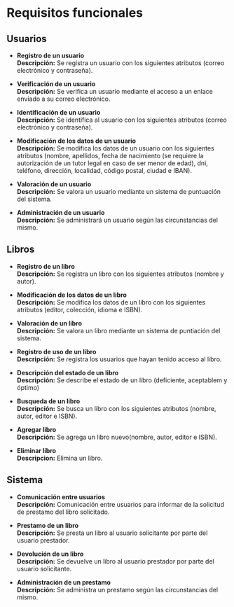 # Requisitos funcionales


## Usuarios

* **Registro de un usuario**  
  **Descripción:** Se registra un usuario con los siguientes atributos (correo electrónico y contraseña).

* **Verificación de un usuario**  
  **Descripción:** Se verifica un usuario mediante el acceso a un enlace enviado a su correo electrónico.

* **Identificación de un usuario**  
**Descripción:** Se identifica al usuario con los siguientes atributos (correo electrónico y contraseña).

* **Modificación de los datos de un usuario**  
**Descripción:** Se modifica los datos de un usuario con los siguientes atributos (nombre, apellidos, fecha de nacimiento (se requiere la autorización de un tutor legal en caso de ser menor de edad), dni, teléfono, dirección, localidad, código postal, ciudad e IBAN).

* **Valoración de un usuario**  
**Descripción:** Se valora un usuario mediante un sistema de puntuación del sistema.

* **Administración de un usuario**  
**Descripción:** Se administrará un usuario según las circunstancias del mismo.


## Libros

* **Registro de un libro**  
**Descripción:** Se registra un libro con los siguientes atributos (nombre y autor).

* **Modificación de los datos de un libro**  
**Descripción:** Se modifica los datos de un libro con los siguientes atributos (editor, colección, idioma e ISBN).

* **Valoración de un libro**  
**Descripción:** Se valora un libro mediante un sistema de puntiación del sistema. 

* **Registro de uso de un libro**  
**Descripción:** Se registra los usuarios que hayan tenido acceso al libro.

* **Descripción del estado de un libro**  
**Descripción:** Se describe el estado de un libro (deficiente, aceptablem y óptimo)

* **Busqueda de un libro**  
**Descripción:** Se busca un libro con los siguientes atributos (nombre, autor, editor e ISBN).

* **Agregar libro**  
**Descripción:** Se agrega un libro nuevo(nombre, autor, editor e ISBN).

* **Eliminar libro**  
**Descripcion:** Elimina un libro.


## Sistema

* **Comunicación entre usuarios**  
**Descripción:** Comunicación entre usuarios para informar de la solicitud de prestamo del libro solicitado.

* **Prestamo de un libro**  
**Descripción:** Se presta un libro al usuario solicitante por parte del usuario prestador.

* **Devolución de un libro**  
**Descripción:** Se devuelve un libro al usuario prestador por parte del usuario solicitante.

* **Administración de un prestamo**  
**Descripción:** Se administra un prestamo según las circunstancias del mismo. 
